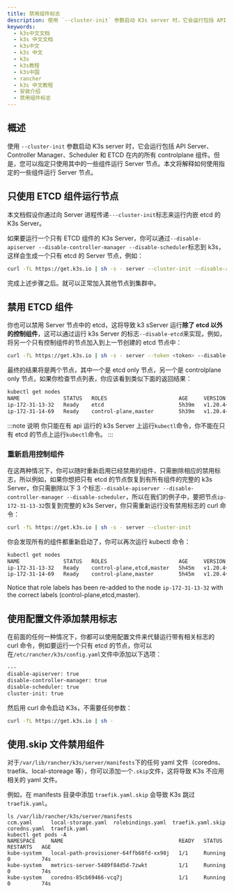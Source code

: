 ```yaml
---
title: 禁用组件标志
description: 使用 `--cluster-init` 参数启动 K3s server 时，它会运行包括 API Server、Controller Manager、Scheduler 和 ETCD 在内的所有 controlplane 组件。但是，您可以指定只使用其中的一些组件运行 Server 节点。本文将解释如何使用指定的一些组件运行 Server 节点。
keywords:
  - k3s中文文档
  - k3s 中文文档
  - k3s中文
  - k3s 中文
  - k3s
  - k3s教程
  - k3s中国
  - rancher
  - k3s 中文教程
  - 安装介绍
  - 禁用组件标志
---
```


## 概述

使用 `--cluster-init` 参数启动 K3s server 时，它会运行包括 API Server、Controller Manager、Scheduler 和 ETCD 在内的所有 controlplane 组件。但是，您可以指定只使用其中的一些组件运行 Server 节点。本文将解释如何使用指定的一些组件运行 Server 节点。

## 只使用 ETCD 组件运行节点

本文档假设你通过向 Server 进程传递`---cluster-init`标志来运行内嵌 etcd 的 K3s Server。

如果要运行一个只有 ETCD 组件的 K3s Server，你可以通过`--disable-apiserver --disable-controller-manager --disable-scheduler`标志到 k3s，这样会生成一个只有 etcd 的 Server 节点，例如：

```bash
curl -fL https://get.k3s.io | sh -s - server --cluster-init --disable-apiserver --disable-controller-manager --disable-scheduler
```

完成上述步骤之后。就可以正常加入其他节点到集群中。

## 禁用 ETCD 组件

你也可以禁用 Server 节点中的 etcd，这将导致 k3 sServer 运行**除了 etcd 以外的控制组件**，这可以通过运行 k3s Server 的标志`--disable-etcd`来实现，例如，将另一个只有控制组件的节点加入到上一节创建的 etcd 节点中：

```bash
curl -fL https://get.k3s.io | sh -s - server --token <token> --disable-etcd --server https://<etcd-only-node>:6443
```

最终的结果将是两个节点，其中一个是 etcd only 节点，另一个是 controlplane only 节点，如果你检查节点列表，你应该看到类似下面的返回结果：

```bash
kubectl get nodes
NAME              STATUS   ROLES                       AGE     VERSION
ip-172-31-13-32   Ready    etcd                        5h39m   v1.20.4+k3s1
ip-172-31-14-69   Ready    control-plane,master        5h39m   v1.20.4+k3s1
```

:::note 说明
你只能在有 api 运行的 k3s Server 上运行`kubectl`命令，你不能在只有 etcd 的节点上运行`kubectl`命令。
:::

### 重新启用控制组件

在这两种情况下，你可以随时重新启用已经禁用的组件，只需删除相应的禁用标志，所以例如，如果你想把只有 etcd 的节点恢复到有所有组件的完整的 k3s Server，你只需删除以下 3 个标志`--disable-apiserver --disable-controller-manager --disable-scheduler`，所以在我们的例子中，要把节点`ip-172-31-13-32`恢复到完整的 k3s Server，你只需重新运行没有禁用标志的 curl 命令：

```bash
curl -fL https://get.k3s.io | sh -s - server --cluster-init
```

你会发现所有的组件都重新启动了，你可以再次运行 kubectl 命令：

```bash
kubectl get nodes
NAME              STATUS   ROLES                       AGE     VERSION
ip-172-31-13-32   Ready    control-plane,etcd,master   5h45m   v1.20.4+k3s1
ip-172-31-14-69   Ready    control-plane,master        5h45m   v1.20.4+k3s1
```

Notice that role labels has been re-added to the node `ip-172-31-13-32` with the correct labels (control-plane,etcd,master).

## 使用配置文件添加禁用标志

在前面的任何一种情况下，你都可以使用配置文件来代替运行带有相关标志的 curl 命令，例如要运行一个只有 etcd 的节点，你可以在`/etc/rancher/k3s/config.yaml`文件中添加以下选项：

```bash
---
disable-apiserver: true
disable-controller-manager: true
disable-scheduler: true
cluster-init: true
```

然后用 curl 命令启动 K3s，不需要任何参数：

```bash
curl -fL https://get.k3s.io | sh -
```

## 使用.skip 文件禁用组件

对于`/var/lib/rancher/k3s/server/manifests`下的任何 yaml 文件（coredns、traefik、local-storeage 等），你可以添加一个`.skip`文件，这将导致 K3s 不应用相关的 yaml 文件。

例如，在 manifests 目录中添加 `traefik.yaml.skip` 会导致 K3s 跳过 `traefik.yaml`。

```
ls /var/lib/rancher/k3s/server/manifests
ccm.yaml      local-storage.yaml  rolebindings.yaml  traefik.yaml.skip
coredns.yaml  traefik.yaml
kubectl get pods -A
NAMESPACE     NAME                                     READY   STATUS    RESTARTS   AGE
kube-system   local-path-provisioner-64ffb68fd-xx98j   1/1     Running   0          74s
kube-system   metrics-server-5489f84d5d-7zwkt          1/1     Running   0          74s
kube-system   coredns-85cb69466-vcq7j                  1/1     Running   0          74s
```

